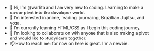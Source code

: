 - 👋 Hi, I’m @warlita and I am very new to coding. Learning to make a career pivot into the developer world. 
- 👀 I’m interested in anime, reading, journaling, Brazillian Jiujitsu, and yoga. 
- 🌱 I’m currently learning HTML/CSS as I begin this coding journey. 
- 💞️ I’m looking to collaborate on with anyone that is also making a pivot and would like to study/learn together. 
- 📫 How to reach me: for now on here is great. I'm a newbie. 

<!---
warlita/warlita is a ✨ special ✨ repository because its `README.md` (this file) appears on your GitHub profile.
You can click the Preview link to take a look at your changes.
--->

